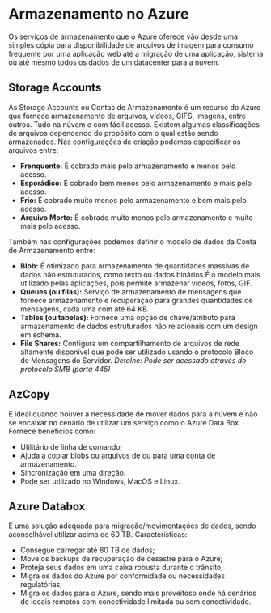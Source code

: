 # Armazenamento no Azure

Os serviços de armazenamento que o Azure oferece vão desde uma simples cópia para disponibilidade de arquivos de imagem para consumo frequente por uma aplicação web até a migração de uma aplicação, sistema ou até mesmo todos os dados de um datacenter para a nuvem.

## Storage Accounts
As Storage Accounts ou Contas de Armazenamento é um recurso do Azure que fornece armazenamento de arquivos, vídeos, GIFS, imagens, entre outros. Tudo na núvem e com fácil acesso. Existem algumas classificações de arquivos dependendo do propósito com o qual estão sendo armazenados.
Nas configurações de criação podemos especificar os arquivos entre:
- **Frenquente:** É cobrado mais pelo armazenamento e menos pelo acesso.
- **Esporádico:** É cobrado bem menos pelo armazenamento e mais pelo acesso.
- **Frio:** É cobrado muito menos pelo armazenamento e bem mais pelo acesso.
- **Arquivo Morto:** É cobrado muito menos pelo armazenamento e muito mais pelo acesso.

Também nas configurações podemos definir o modelo de dados da Conta de Armazenamento entre:
- **Blob:** É otimizado para armazenamento de quantidades massivas de dados não estruturados, como texto ou dados binários.É o modelo mais utilizado pelas aplicações, pois permite armazenar vídeos, fotos, GIF.
- **Queues (ou filas):** Serviço de armazenamento de mensagens que fornece armazenamento e recuperação para grandes quantidades de mensagens, cada uma com até 64 KB.
- **Tables (ou tabelas):** Fornece uma opção de chave/atributo para armazenamento de dados estruturados não relacionais com um design em schema.
- **File Shares:** Configura um compartilhamento de arquivos de rede altamente disponível que pode ser utilizado usando o protocolo Bloco de Mensagens do Servidor. _Detalhe: Pode ser acessado através do protocolo SMB (porta 445)_

## AzCopy

É ideal quando houver a necessidade de mover dados para a núvem e não se encaixar no cenário de utilizar um serviço como o Azure Data Box. Fornece benefícios como:

- Utilitário de linha de comando;
- Ajuda a copiar blobs ou arquivos de ou para uma conta de armazenamento.
- Sincronização em uma direção.
- Pode ser utilizado no Windows, MacOS e Linux.

## Azure Databox

É uma solução adequada para migração/movimentações de dados, sendo aconselhável utilizar acima de 60 TB. Características:

- Consegue carregar até 80 TB de dados;
- Move os backups de recuperação de desastre para o Azure;
- Proteja seus dados em uma caixa robusta durante o trânsito;
- Migra os dados do Azure por conformidade ou necessidades regulatórias;
- Migra os dados para o Azure, sendo mais proveitoso onde há cenários de locais remotos com conectividade limitada ou sem conectividade.